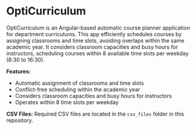 # OptiCurriculum

OptiCurriculum is an Angular-based automatic course planner application for department curriculums. This app efficiently schedules courses by assigning classrooms and time slots, avoiding overlaps within the same academic year. It considers classroom capacities and busy hours for instructors, scheduling courses within 8 available time slots per weekday (8:30 to 16:30).

**Features:**
- Automatic assignment of classrooms and time slots
- Conflict-free scheduling within the academic year
- Considers classroom capacities and busy hours for instructors
- Operates within 8 time slots per weekday

**CSV Files:**
Required CSV files are located in the `csv_files` folder in this repository.
